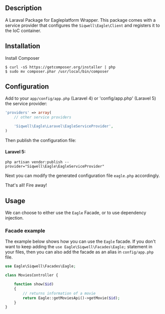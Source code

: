 ## Description
A Laraval Package for Eagleplatform Wrapper.
This package comes with a service provider that configures the `Siqwell\Eagle\Client` and registers it to the IoC container.


## Installation
Install Composer

```
$ curl -sS https://getcomposer.org/installer | php
$ sudo mv composer.phar /usr/local/bin/composer
```

## Configuration
Add to your `app/config/app.php` (Laravel 4) or 'config/app.php' (Laravel 5) the service provider:

```php
'providers' => array(
    // other service providers

    'Siqwell\Eagle\Laravel\EagleServiceProvider',
)
```

Then publish the configuration file:

#### Laravel 5:
```
php artisan vendor:publish --provider="Siqwell\Eagle\EagleServiceProvider"
```

Next you can modify the generated configuration file `eagle.php` accordingly.

That's all! Fire away!

## Usage
We can choose to either use the `Eagle` Facade, or to use dependency injection.

### Facade example
The example below shows how you can use the `Eagle` facade.
If you don't want to keep adding the `use Eagle\Siqwell\Facades\Eagle;` statement in your files, then you can also add the facade as an alias in `config/app.php` file.
```php
use Eagle\Siqwell\Facades\Eagle;

class MoviesController {

    function show($id)
    {
        // returns information of a movie
        return Eagle::getMoviesApi()->getMovie($id);
    }
}
```
